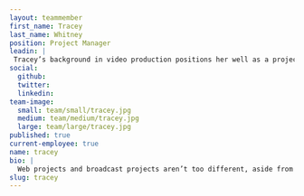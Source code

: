 ```yaml
---
layout: teammember
first_name: Tracey
last_name: Whitney
position: Project Manager
leadin: |
 Tracey’s background in video production positions her well as a project manager. She also once summited Mt. Kosciuszko in Australia, so we’re confident she can take on any challenge. 
social:
  github: 
  twitter:
  linkedin: 
team-image:
  small: team/small/tracey.jpg
  medium: team/medium/tracey.jpg
  large: team/large/tracey.jpg
published: true
current-employee: true
name: tracey
bio: |
  Web projects and broadcast projects aren’t too different, aside from the television part. Both require an overseer who’s not afraid to manage many moving pieces. As a result, Tracey knows how to manage tight deadlines, quick turnarounds, and translate lots of information into action items. Before coming to ThinkShout, Tracey worked at Oregon Public Broadcasting and Funnelbox, where she accumulated experience in both the nonprofit and agency realms. Those worlds collided when she joined our team, and now she’s blending her agency chops with her nonprofit background to help us create exciting new tools for our clients.
slug: tracey
---
```

